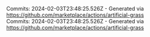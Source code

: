Commits: 2024-02-03T23:48:25.526Z - Generated via https://github.com/marketplace/actions/artificial-grass
<br>
Commits: 2024-02-03T23:48:25.526Z - Generated via https://github.com/marketplace/actions/artificial-grass
<br>
